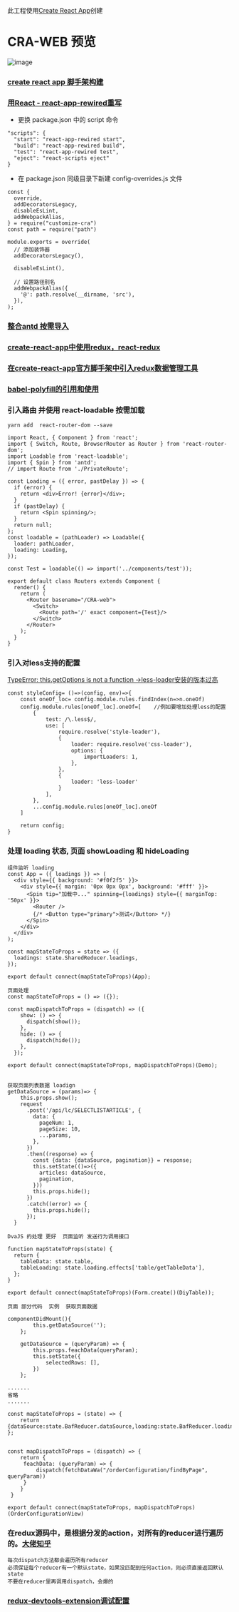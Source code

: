 此工程使用[Create React App](https://github.com/facebook/create-react-app)创建
# CRA-WEB 预览
![image](https://github.com/FanFanJUN/CRA-WEB/blob/master/cra.png)
### [create react app 脚手架构建](https://www.html.cn/create-react-app/docs/getting-started/)
### [用React - react-app-rewired重写](https://blog.csdn.net/sinat_33184880/article/details/104291527)
- 更换 package.json 中的 script 命令
```
"scripts": {
  "start": "react-app-rewired start",
  "build": "react-app-rewired build",
  "test": "react-app-rewired test",
  "eject": "react-scripts eject"
}
```
- 在 package.json 同级目录下新建 config-overrides.js 文件

```
const {
  override,
  addDecoratorsLegacy,
  disableEsLint,
  addWebpackAlias,
} = require("customize-cra")
const path = require("path")
 
module.exports = override(
  // 添加装饰器
  addDecoratorsLegacy(), 
 
  disableEsLint(),
  
  // 设置路径别名
  addWebpackAlias({ 
    '@': path.resolve(__dirname, 'src'),
  }),
);
```
### [整合antd 按需导入](https://3x.ant.design/docs/react/use-with-create-react-app-cn)
### [create-react-app中使用redux，react-redux](https://blog.csdn.net/qq_22936647/article/details/104211036)
### [在create-react-app官方脚手架中引入redux数据管理工具](https://blog.csdn.net/q553866469/article/details/90301325)
### [babel-polyfill的引用和使用](https://www.cnblogs.com/princesong/p/6728250.html)
### 引入路由 并使用 react-loadable 按需加载

```
yarn add  react-router-dom --save 

import React, { Component } from 'react';
import { Switch, Route, BrowserRouter as Router } from 'react-router-dom';
import Loadable from 'react-loadable';
import { Spin } from 'antd';
// import Route from './PrivateRoute';

const Loading = ({ error, pastDelay }) => {
  if (error) {
    return <div>Error! {error}</div>;
  }
  if (pastDelay) {
    return <Spin spinning/>;
  }
  return null;
};
const loadable = (pathLoader) => Loadable({
  loader: pathLoader,
  loading: Loading,
});

const Test = loadable(() => import('../components/test'));

export default class Routers extends Component {
  render() {
    return (
      <Router basename="/CRA-web">
        <Switch>
          <Route path='/' exact component={Test}/>
        </Switch>
      </Router>
    );
  }
}

```
### 引入对less支持的配置
[TypeError: this.getOptions is not a function ->less-loader安装的版本过高](https://blog.csdn.net/qq_42430948/article/details/113552673)
```
const styleConfig= ()=>(config, env)=>{
    const oneOf_loc= config.module.rules.findIndex(n=>n.oneOf)
    config.module.rules[oneOf_loc].oneOf=[    //例如要增加处理less的配置
        {
            test: /\.less$/,
            use: [
                require.resolve('style-loader'),
                {
                    loader: require.resolve('css-loader'),
                    options: {
                        importLoaders: 1,
                    },
                },
                {
                    loader: 'less-loader'
                }
            ],
        },
        ...config.module.rules[oneOf_loc].oneOf
    ]
 
    return config;
}
```
### 处理 loading 状态, 页面 showLoading 和 hideLoading
```
组件监听 loading
const App = ({ loadings }) => (
  <div style={{ background: '#f0f2f5' }}>
    <div style={{ margin: '0px 0px 0px', background: '#fff' }}>
      <Spin tip="加载中..." spinning={loadings} style={{ marginTop: '50px' }}>
        <Router />
        {/* <Button type="primary">测试</Button> */}
      </Spin>
    </div>
  </div>
);

const mapStateToProps = state => ({
  loadings: state.SharedReducer.loadings,
});

export default connect(mapStateToProps)(App);
```
```
页面处理
const mapStateToProps = () => ({});

const mapDispatchToProps = (dispatch) => ({
    show: () => {
      dispatch(show());
    },
    hide: () => {
      dispatch(hide());
    },
  });

export default connect(mapStateToProps, mapDispatchToProps)(Demo);


获取页面列表数据 loadign
getDataSource = (params)=> {
    this.props.show();
    request
      .post('/api/lc/SELECTLISTARTICLE', {
        data: {
          pageNum: 1,
          pageSize: 10,
          ...params,
        },
      })
      .then((response) => {
        const {data: {dataSource, pagination}} = response;
        this.setState(()=>({
          articles: dataSource,
          pagination,
        }))
        this.props.hide();
      })
      .catch((error) => {
        this.props.hide();
      });
  }
```
```
DvaJS 的处理 更好  页面监听 发送行为调用接口

function mapStateToProps(state) {
  return {
    tableData: state.table,
    tableLoading: state.loading.effects['table/getTableData'],
  };
}

export default connect(mapStateToProps)(Form.create()(DiyTable));
```

```
页面 部分代码  实例  获取页面数据

componentDidMount(){
        this.getDataSource('');
    };

    getDataSource = (queryParam) => {
        this.props.feachData(queryParam);
        this.setState({
            selectedRows: [],
        })
    };

.......
省略
.......

const mapStateToProps = (state) => {
    return {dataSource:state.BafReducer.dataSource,loading:state.BafReducer.loading,res:state.BafReducer.res};
};


const mapDispatchToProps = (dispatch) => {
    return {
     feachData: (queryParam) => {
         dispatch(fetchDataWa("/orderConfiguration/findByPage", queryParam))
     }
    }
 }

export default connect(mapStateToProps, mapDispatchToProps)(OrderConfigurationView)

```
### 在redux源码中，是根据分发的action，对所有的reducer进行遍历的。[大佬知乎](https://zhuanlan.zhihu.com/p/54134134)
```
每次dispatch方法都会遍历所有reducer
必须保证每个reducer有一个默认state，如果没匹配到任何action，则必须直接返回默认state
不要在reducer里再调用dispatch，会爆的
```
### [redux-devtools-extension调试配置](https://github.com/zalmoxisus/redux-devtools-extension )